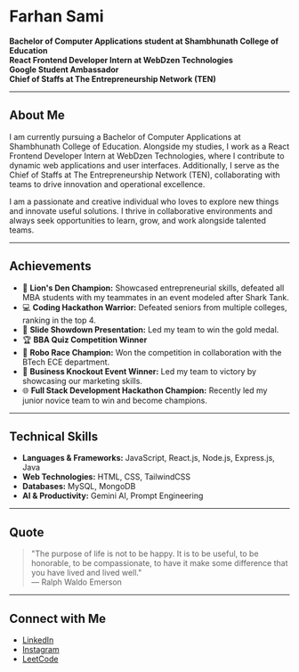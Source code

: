 # Farhan Sami

**Bachelor of Computer Applications student at Shambhunath College of Education**  
**React Frontend Developer Intern at WebDzen Technologies**    
**Google Student Ambassador**   
**Chief of Staffs at The Entrepreneurship Network (TEN)**

---

## About Me

I am currently pursuing a Bachelor of Computer Applications at Shambhunath College of Education. Alongside my studies, I work as a React Frontend Developer Intern at WebDzen Technologies, where I contribute to dynamic web applications and user interfaces. Additionally, I serve as the Chief of Staffs at The Entrepreneurship Network (TEN), collaborating with teams to drive innovation and operational excellence.

I am a passionate and creative individual who loves to explore new things and innovate useful solutions. I thrive in collaborative environments and always seek opportunities to learn, grow, and work alongside talented teams.

---

## Achievements

- 🦁 **Lion's Den Champion:** Showcased entrepreneurial skills, defeated all MBA students with my teammates in an event modeled after Shark Tank.
- 💻 **Coding Hackathon Warrior:** Defeated seniors from multiple colleges, ranking in the top 4.
- 🥇 **Slide Showdown Presentation:** Led my team to win the gold medal.
- 🏆 **BBA Quiz Competition Winner**
- 🤖 **Robo Race Champion:** Won the competition in collaboration with the BTech ECE department.
- 🏅 **Business Knockout Event Winner:** Led my team to victory by showcasing our marketing skills.
- 🌐 **Full Stack Development Hackathon Champion:** Recently led my junior novice team to win and become champions.

---

## Technical Skills

- **Languages & Frameworks:** JavaScript, React.js, Node.js, Express.js, Java
- **Web Technologies:** HTML, CSS, TailwindCSS
- **Databases:** MySQL, MongoDB
- **AI & Productivity:** Gemini AI, Prompt Engineering

---

## Quote

> "The purpose of life is not to be happy. It is to be useful, to be honorable, to be compassionate, to have it make some difference that you have lived and lived well."  
> — Ralph Waldo Emerson

---

## Connect with Me

- [LinkedIn](https://www.linkedin.com/in/farhansami1/)
- [Instagram](https://instagram.com/atelisfarhan)
- [LeetCode](https://leetcode.com/farhansami01)
